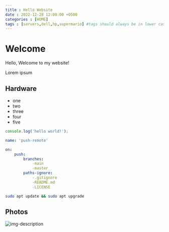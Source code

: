```yaml
---
title : Hello Website
date : 2022-12-28 12:00:00 +0500
categories : [HOME]
tags : [servers,dell,hp,supermario] #tags should always be in lower case
---
```


# Welcome

 Hello, Welcome to my website!

 Lorem ipsum

 ## Hardware

 * one
 * two
 * three
 * four
 * five

 ```javascript
console.log('hello world!');
 ```


```yml
name: 'push-remote'

on:
    push:
        branches:
            -main
            -master
        paths-ignore:
            -.gitignore
            -README.md
            -LICENSE
```

```bash
sudo apt update && sudo apt upgrade
```


## Photos

![img-description](https://cdn1.vectorstock.com/i/1000x1000/07/65/robot-icon-set-vector-18720765.jpg)